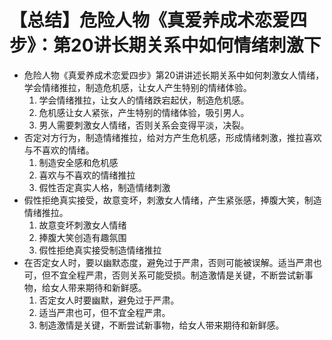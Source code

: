 # 【总结】危险人物《真爱养成术恋爱四步》：第20讲长期关系中如何情绪刺激下

-   危险人物《真爱养成术恋爱四步》第20讲讲述长期关系中如何刺激女人情绪，学会情绪推拉，制造危机感，让女人产生特别的情绪体验。
    1.  学会情绪推拉，让女人的情绪跌宕起伏，制造危机感。
    2.  危机感让女人紧张，产生特别的情绪体验，吸引男人。
    3.  男人需要刺激女人情绪，否则关系会变得平淡，决裂。
-   否定对方行为，制造情绪推拉，给对方产生危机感，形成情绪刺激，推拉喜欢与不喜欢的情绪。
    1.  制造安全感和危机感
    2.  喜欢与不喜欢的情绪推拉
    3.  假性否定真实人格，制造情绪刺激
-   假性拒绝真实接受，故意变坏，刺激女人情绪，产生紧张感，捧腹大笑，制造情绪推拉。
    1.  故意变坏刺激女人情绪
    2.  捧腹大笑创造有趣氛围
    3.  假性拒绝真实接受制造情绪推拉
-   在否定女人时，要以幽默态度，避免过于严肃，否则可能被误解。适当严肃也可，但不宜全程严肃，否则关系可能受损。制造激情是关键，不断尝试新事物，给女人带来期待和新鲜感。
    1.  否定女人时要幽默，避免过于严肃。
    2.  适当严肃也可，但不宜全程严肃。
    3.  制造激情是关键，不断尝试新事物，给女人带来期待和新鲜感。